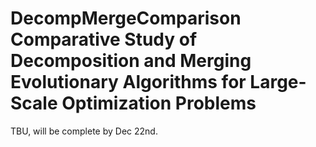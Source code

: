 # DecompMergeComparison Comparative Study of Decomposition and Merging Evolutionary Algorithms for Large-Scale Optimization Problems

TBU, will be complete by Dec 22nd.
